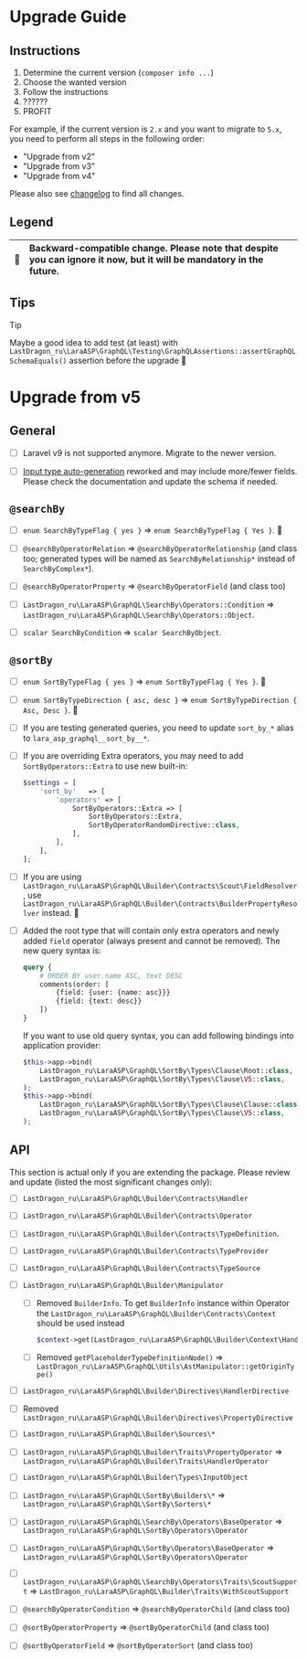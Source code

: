 # Upgrade Guide

[include:file]: ../../docs/Shared/Upgrade.md
[//]: # (start: c70a9a43c0a80bd2e7fa6010a9b2c0fbcab4cb4d536d7a498216d9df7431f7e2)
[//]: # (warning: Generated automatically. Do not edit.)

## Instructions

1. Determine the current version (`composer info ...`)
2. Choose the wanted version
3. Follow the instructions
4. ??????
5. PROFIT

For example, if the current version is `2.x` and you want to migrate to `5.x`, you need to perform all steps in the following order:

* "Upgrade from v2"
* "Upgrade from v3"
* "Upgrade from v4"

Please also see [changelog](https://github.com/LastDragon-ru/lara-asp/releases) to find all changes.

## Legend

| 🤝 | Backward-compatible change. Please note that despite you can ignore it now, but it will be mandatory in the future. |
|:--:|:--------------------------------------------------------------------------------------------------------------------|

[//]: # (end: c70a9a43c0a80bd2e7fa6010a9b2c0fbcab4cb4d536d7a498216d9df7431f7e2)

## Tips

> [!TIP]
>
> Maybe a good idea to add test (at least) with `LastDragon_ru\LaraASP\GraphQL\Testing\GraphQLAssertions::assertGraphQLSchemaEquals()` assertion before the upgrade 🤗

# Upgrade from v5

## General

[include:file]: ../../docs/Shared/Upgrade/FromV5.md
[//]: # (start: fd146cf51ef5a8d9d13e0317c09860f472c63cb3d60d02f4d95deb3e12cae73d)
[//]: # (warning: Generated automatically. Do not edit.)

* [ ] Laravel v9 is not supported anymore. Migrate to the newer version.

[//]: # (end: fd146cf51ef5a8d9d13e0317c09860f472c63cb3d60d02f4d95deb3e12cae73d)

* [ ] [Input type auto-generation](README.md#input-type-auto-generation) reworked and may include more/fewer fields. Please check the documentation and update the schema if needed.

## `@searchBy`

* [ ] `enum SearchByTypeFlag { yes }` => `enum SearchByTypeFlag { Yes }`. 🤝

* [ ] `@searchByOperatorRelation` => `@searchByOperatorRelationship` (and class too; generated types will be named as `SearchByRelationship*` instead of `SearchByComplex*`).

* [ ] `@searchByOperatorProperty` => `@searchByOperatorField` (and class too)

* [ ] `LastDragon_ru\LaraASP\GraphQL\SearchBy\Operators::Condition` => `LastDragon_ru\LaraASP\GraphQL\SearchBy\Operators::Object`.

* [ ] `scalar SearchByCondition` => `scalar SearchByObject`.

## `@sortBy`

* [ ] `enum SortByTypeFlag { yes }` => `enum SortByTypeFlag { Yes }`. 🤝

* [ ] `enum SortByTypeDirection { asc, desc }` => `enum SortByTypeDirection { Asc, Desc }`. 🤝

* [ ] If you are testing generated queries, you need to update `sort_by_*` alias to `lara_asp_graphql__sort_by__*`.

* [ ] If you are overriding Extra operators, you may need to add `SortByOperators::Extra` to use new built-in:

  ```php
  $settings = [
      'sort_by'   => [
          'operators' => [
              SortByOperators::Extra => [
                  SortByOperators::Extra,
                  SortByOperatorRandomDirective::class,
              ],
          ],
      ],
  ];
  ```

* [ ] If you are using `LastDragon_ru\LaraASP\GraphQL\Builder\Contracts\Scout\FieldResolver`, use `LastDragon_ru\LaraASP\GraphQL\Builder\Contracts\BuilderPropertyResolver` instead. 🤝

* [ ] Added the root type that will contain only extra operators and newly added `field` operator (always present and cannot be removed). The new query syntax is:

  ```graphql
  query {
      # ORDER BY user.name ASC, text DESC
      comments(order: [
          {field: {user: {name: asc}}}
          {field: {text: desc}}
      ])
  }
  ```

  If you want to use old query syntax, you can add following bindings into application provider:

  ```php
  $this->app->bind(
      LastDragon_ru\LaraASP\GraphQL\SortBy\Types\Clause\Root::class,
      LastDragon_ru\LaraASP\GraphQL\SortBy\Types\Clause\V5::class,
  );
  $this->app->bind(
      LastDragon_ru\LaraASP\GraphQL\SortBy\Types\Clause\Clause::class,
      LastDragon_ru\LaraASP\GraphQL\SortBy\Types\Clause\V5::class,
  );
  ```

## API

This section is actual only if you are extending the package. Please review and update (listed the most significant changes only):

* [ ] `LastDragon_ru\LaraASP\GraphQL\Builder\Contracts\Handler`

* [ ] `LastDragon_ru\LaraASP\GraphQL\Builder\Contracts\Operator`

* [ ] `LastDragon_ru\LaraASP\GraphQL\Builder\Contracts\TypeDefinition`.

* [ ] `LastDragon_ru\LaraASP\GraphQL\Builder\Contracts\TypeProvider`

* [ ] `LastDragon_ru\LaraASP\GraphQL\Builder\Contracts\TypeSource`

* [ ] `LastDragon_ru\LaraASP\GraphQL\Builder\Manipulator`

  * [ ] Removed `BuilderInfo`. To get `BuilderInfo` instance within Operator the `LastDragon_ru\LaraASP\GraphQL\Builder\Contracts\Context` should be used instead

    ```php
    $context->get(LastDragon_ru\LaraASP\GraphQL\Builder\Context\HandlerContextBuilderInfo::class)?->value
    ```

  * [ ] Removed `getPlaceholderTypeDefinitionNode()` => `LastDragon_ru\LaraASP\GraphQL\Utils\AstManipulator::getOriginType()`

* [ ] `LastDragon_ru\LaraASP\GraphQL\Builder\Directives\HandlerDirective`

* [ ] Removed `LastDragon_ru\LaraASP\GraphQL\Builder\Directives\PropertyDirective`

* [ ] `LastDragon_ru\LaraASP\GraphQL\Builder\Sources\*`

* [ ] `LastDragon_ru\LaraASP\GraphQL\Builder\Traits\PropertyOperator` => `LastDragon_ru\LaraASP\GraphQL\Builder\Traits\HandlerOperator`

* [ ] `LastDragon_ru\LaraASP\GraphQL\Builder\Types\InputObject`

* [ ] `LastDragon_ru\LaraASP\GraphQL\SortBy\Builders\*` => `LastDragon_ru\LaraASP\GraphQL\SortBy\Sorters\*`

* [ ] `LastDragon_ru\LaraASP\GraphQL\SearchBy\Operators\BaseOperator` => `LastDragon_ru\LaraASP\GraphQL\SortBy\Operators\Operator`

* [ ] `LastDragon_ru\LaraASP\GraphQL\SortBy\Operators\BaseOperator` => `LastDragon_ru\LaraASP\GraphQL\SortBy\Operators\Operator`

* [ ] `LastDragon_ru\LaraASP\GraphQL\SearchBy\Operators\Traits\ScoutSupport` => `LastDragon_ru\LaraASP\GraphQL\Builder\Traits\WithScoutSupport`

* [ ] `@searchByOperatorCondition` => `@searchByOperatorChild` (and class too)

* [ ] `@sortByOperatorProperty` => `@sortByOperatorChild` (and class too)

* [ ] `@sortByOperatorField` => `@sortByOperatorSort` (and class too)
